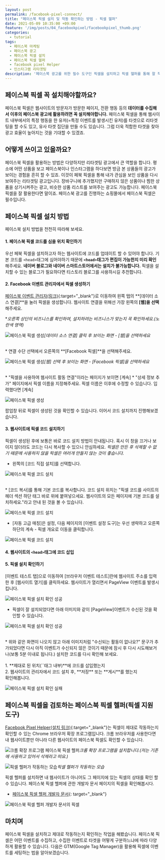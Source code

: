 ```yaml
---
layout: post
permalink: /facebook-pixel-connect/
title: "페이스북 픽셀 설치 및 작동 확인하는 방법 - 픽셀 헬퍼"
date: 2021-05-09 10:35:00 +09:00
feature: '/img/posts/04_facebookpixel/facebookpixel_thumb.png'
categories:
  - tutorial
tags:
  - 페이스북 마케팅
  - 페이스북 광고
  - 페이스북 픽셀 설치
  - 페이스북 픽셀 헬퍼
  - facebook pixel Helper
  - 인스타그램 리타겟팅
description: '페이스북 광고를 위한 필수 도구인 픽셀을 설치하고 픽셀 헬퍼를 통해 잘 작동하는지 확인해봅시다.'
---
```


## 페이스북 픽셀 꼭 설치해야할까요?

페이스북 픽셀은 웹사이트의 방문자가 방문한 페이지, 전환 행동 등의 **데이터를 수집해서 이후의 페이스북 광고에 활용하려면 꼭 설치해야합니다.** 페이스북 픽셀을 통해 웹사이트 내부에서의 특정 행동을 한 유저(=특정 이벤트를 발생시킨 유저)를 타겟으로 리타겟팅을 할 수도 있고, 유사 타겟 집단을 만들 수도 있습니다. 그럼 더욱 적합한 타겟을 찾아 광고 효율이 높아지는 것을 기대할 수 있겠죠.

## 어떻게 쓰이고 있을까요?

페이스북 픽셀을 활용하는 방법은 다양하지만 리타겟팅 광고에서 큰 역할을 합니다. 평소에 어떤 상품을 보고 페이스북이나 인스타그램을 하다보면 방금 본 상품들의 광고가 보이는 경험을 흔히 할 수 있죠. 이것이 페북 픽셀을 통해 내가 관심을 보인 상품을 다시 보여주는 리타겟팅 광고입니다. 장바구니에 추가했지만 구매하지 않은 상품이나 찜한 상품을 상기시켜주는 광고, 비슷한 상품 리스트를 보여주는 광고도 가능합니다. 페이스북 픽셀을 잘 활용한다면 말이죠. 페이스북 광고를 진행하는 쇼핑몰에서 페이스북 픽셀은 필수입니다.

## 페이스북 픽셀 설치 방법

페이스북 설치 방법을 천천히 따라해 보세요.

#### 1. 페이스북 픽셀 코드를 심을 위치 확인하기

우선 페북 픽셀을 설치하고자 하는 웹사이트에 코드를 업데이트 할 수 있어야 합니다. 기본 코드를 `<head>`태그에 심어야하기 때문에 **`<head>`태그가 편집이 가능한지 미리 확인**해주세요. **네이버 블로그와 네이버 스마트스토어에서는 설치가 불가능합니다.** 픽셀을 설치할 수 있는 블로그가 필요하다면 티스토리 블로그를 사용하시길 추천합니다.

#### 2. Facebook 이벤트 관리자에서 픽셀 생성하기

[페이스북 이벤트 관리자(링크)](https://business.facebook.com/events_manager2){:target="_blank"}로 이동하여 왼쪽 탭의 **[데이터 소스 연결]**을 눌러 픽셀을 생성합니다. 웹사이트 연결을 위해선 가장 왼쪽의 **[웹]을 선택**해주세요.

**오른쪽 상단의 비즈니스를 확인하여, 설치하려는 비즈니스가 맞는지 꼭 확인하세요.(노란색 영역)*

![페이스북 픽셀 생성](/img/posts/04_facebookpixel/eventsmanagerconnect.PNG)*[데이터 소스 연결] 클릭 후 보이는 화면 - [웹]을 선택하세요*

<br>
* 연결 수단 선택에서 오른쪽의 **[Facebook 픽셀]**을 선택해주세요.

![페이스북 픽셀 생성](/img/posts/04_facebookpixel/eventsmanagerconnect2.PNG)*[웹] 선택 후 보이는 화면 - [Facebook 픽셀]을 선택하세요*

<br>
* "픽셀을 사용하여 웹사이트 활동 연결"이라는 페이지가 보이면 [계속]
* "상세 정보 추가" 페이지에서 픽셀 이름을 지정해주세요. 픽셀 이름은 이후에 수정할 수 있습니다. 입력했다면 [계속]

![페이스북 픽셀 생성](/img/posts/04_facebookpixel/eventsmanagerconnect4.PNG)

팝업창 뒤로 픽셀이 생성된 것을 확인할 수 있습니다. 이어서 코드 설치까지 진행해보겠습니다.

#### 3. 웹사이트에 픽셀 코드 설치하기

픽셀이 생성된 후에 보통은 바로 코드 설치 방법이 안내됩니다. 혹시 이 창을 끄거나 보이지 않더라도 코드는 다시 복사할 수 있으니 안심하세요. *픽셀은 만든 후 삭제할 수 없기 때문에 사용하지 않을 픽셀은 여러개 만들지 않는 것이 좋습니다.*

* 왼쪽의 [코드 직접 설치]를 선택합니다.

![페이스북 픽셀 코드 설치](/img/posts/04_facebookpixel/pixelcode.PNG)

<br>
* [코드 복사]를 통해 기본 코드를 복사합니다. 코드 설치 위치는 "픽셀 코드를 사이트의 헤더 섹션 하단 </head> 태그 바로 위에 붙여넣으세요. 웹사이트의 모든 페이지에 기본 코드를 설치하세요."라고 안내 된 것을 볼 수 있습니다.

![페이스북 픽셀 코드 설치](/img/posts/04_facebookpixel/pixelcode2.PNG)

* [자동 고급 매칭]은 설정, 다음 페이지의 [이벤트 설정 도구]는 우선 생략하고 오른쪽 하단의 계속 - 픽셀 개요로 이동을 클릭합니다.

![페이스북 픽셀 코드 설치](/img/posts/04_facebookpixel/pixelcode3.PNG)

#### 4. 웹사이트의 `<head>`태그에 코드 삽입

#### 5. 픽셀 설치 확인하기

[이벤트 테스트 탭]으로 이동하여 [브라우저 이벤트 테스트]란에 웹사이트 주소를 입력한 후 [웹사이트 열기]를 클릭하세요. 웹사이트가 열리면서 PageView 이벤트를 발생시킵니다.

![페이스북 픽셀 설치 확인 성공](/img/posts/04_facebookpixel/test.PNG)

* 픽셀이 잘 설치되었다면 아래 이미지와 같이 [PageView]이벤트가 수신된 것을 확인할 수 있습니다.

![페이스북 픽셀 설치 확인 성공](/img/posts/04_facebookpixel/testsuccess.PNG)

<br>
* 위와 같은 화면이 나오지 않고 아래 이미지처럼 "수신되는 활동이 없나요?" 문구가 추가되었다면 다시 아직 이벤트가 수신되지 않은 것이기 때문에 잠시 후 다시 시도해보거나(보통 5분 이내로 됩니다.) 설치한 코드를 다시 확인해 보세요.
<br><br>1. **제대로 된 위치(`<head>`태그 내부)**에 코드를 삽입했는지
<br>2. 웹사이트의 관리자에서 코드 설치 후, **저장** 또는 **게시**를 했는지
<br>확인해봅니다.

![페이스북 픽셀 설치 확인 실패](/img/posts/04_facebookpixel/testfail.PNG)

## 페이스북 픽셀을 검토하는 페이스북 픽셀 헬퍼(픽셀 지원 도구)

[Facebook Pixel Helper(설치 링크)](https://chrome.google.com/webstore/detail/facebook-pixel-helper/fdgfkebogiimcoedlicjlajpkdmockpc?hl=ko){:target="_blank"}는 픽셀이 제대로 작동하는지 확인할 수 있는 Chrome 브라우저 확장 프로그램입니다. 크롬 브라우저를 사용한다면 내 웹사이트뿐만 아니라 다른 웹사이트의 페이스북 픽셀도 확인할 수 있습니다.

![크롬 확장 프로그램 페이스북 픽셀 헬퍼](/img/posts/04_facebookpixel/facebookpixelhelper.PNG)*크롬 확장 프로그램을 설치합니다.(저는 기존에 사용하고 있어서 삭제라고 떠요.)*

![픽셀 헬퍼가 작동하는 모습](/img/posts/04_facebookpixel/facebookpixelhelper2.PNG)*픽셀 헬퍼가 작동하는 모습*

픽셀 헬퍼를 설치하면 내 웹사이트가 아니어도 그 페이지에 있는 픽셀의 상태를 확인 할 수 있습니다. 페이스북 픽셀 헬퍼에 관한 개발자 문서 페이지의 픽셀을 확인해봅시다.

* [페이스북 픽셀 헬퍼 개발자 문서](https://developers.facebook.com/docs/facebook-pixel/support/pixel-helper){: target="_blank"}

![페이스북 픽셀 헬퍼 개발자 문서의 픽셀](/img/posts/04_facebookpixel/facebookpixelhelper3.PNG)

## 마치며

페이스북 픽셀을 설치하고 제대로 작동하는지 확인하는 작업을 해봤습니다. 페이스북 픽셀은 어떤 이벤트를 수집하고, 수집한 이벤트로 타겟을 어떻게 구분하느냐에 따라 다양하게 활용할 수 있습니다. 다음은 GTM(Google Tag Manager)을 활용해 픽셀에 이벤트를 세팅하는 법을 알아보겠습니다.
